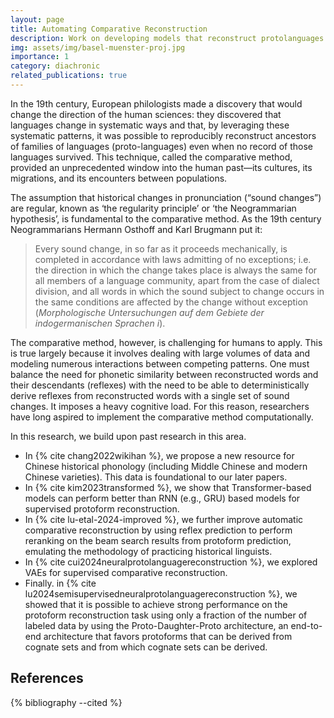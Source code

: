 ```yaml
---
layout: page
title: Automating Comparative Reconstruction
description: Work on developing models that reconstruct protolanguages based on collections of cognate sets
img: assets/img/basel-muenster-proj.jpg
importance: 1
category: diachronic
related_publications: true
---
```

In the 19th century, European philologists made a discovery that would change the direction of the human sciences: they discovered that languages change in systematic ways and that, by leveraging these systematic patterns, it was possible to reproducibly reconstruct ancestors of families of languages (proto-languages) even when no record of those languages survived. This technique, called the comparative method, provided an unprecedented window into the human past—its cultures, its migrations, and its encounters between populations.

The assumption that historical changes in pronunciation (“sound changes”) are regular, known as ‘the regularity principle’ or ‘the Neogrammarian hypothesis’, is fundamental to the comparative method. As the 19th century Neogrammarians Hermann Osthoff and Karl Brugmann put it:

> Every sound change, in so far as it proceeds mechanically, is completed in accordance with laws admitting of no exceptions; i.e. the direction in which the change takes place is always the same for all members of a language community, apart from the case of dialect division, and all words in which the sound subject to change occurs in the same conditions are affected by the change without exception (*Morphologische Untersuchungen auf dem Gebiete der indogermanischen Sprachen i*).

The comparative method, however, is challenging for humans to apply. This is true largely because it involves dealing with large volumes of data and modeling numerous interactions between competing patterns. One must balance the need for phonetic similarity between reconstructed words and their descendants (reflexes) with the need to be able to deterministically derive reflexes from reconstructed words with a single set of sound changes. It imposes a heavy cognitive load. For this reason, researchers have long aspired to implement the comparative method computationally.

In this research, we build upon past research in this area.

- In {% cite chang2022wikihan %}, we propose a new resource for Chinese historical phonology (including Middle Chinese and modern Chinese varieties). This data is foundational to our later papers.
- In {% cite kim2023transformed %}, we show that Transformer-based models can perform better than RNN (e.g., GRU) based models for supervised protoform reconstruction.
- In {% cite lu-etal-2024-improved %}, we further improve automatic comparative reconstruction by using reflex prediction to perform reranking on the beam search results from protoform prediction, emulating the methodology of practicing historical linguists.
- In {% cite cui2024neuralprotolanguagereconstruction %}, we explored VAEs for supervised comparative reconstruction.
- Finally. in {% cite lu2024semisupervisedneuralprotolanguagereconstruction %}, we showed that it is possible to achieve strong performance on the protoform reconstruction task using only a fraction of the number of labeled data by using the Proto-Daughter-Proto architecture, an end-to-end architecture that favors protoforms that can be derived from cognate sets and from which cognate sets can be derived.

References
----------

{% bibliography --cited %}